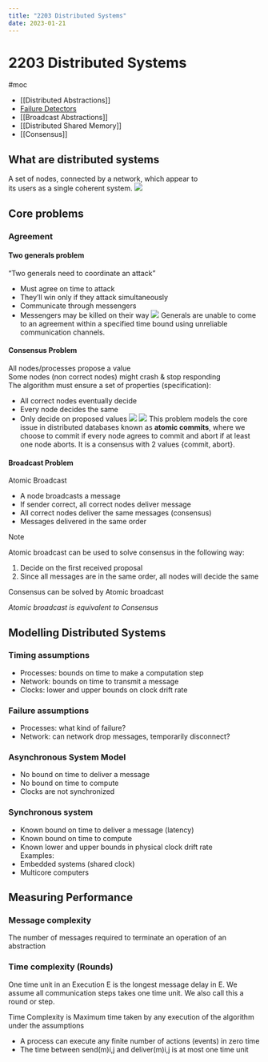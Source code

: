 ```yaml
---
title: "2203 Distributed Systems"
date: 2023-01-21
---
```

# 2203 Distributed Systems
#moc 
- [[Distributed Abstractions]]
- [Failure Detectors](Notes/Failure%20Detectors.md)
- [[Broadcast Abstractions]]
- [[Distributed Shared Memory]]
- [[Consensus]]
## What are distributed systems
A set of nodes, connected by a network, which appear to  
its users as a single coherent system.
![](https://i.imgur.com/9tNONlM.png)
## Core problems
### Agreement
#### Two generals problem
“Two generals need to coordinate an attack”  
- Must agree on time to attack  
- They’ll win only if they attack simultaneously  
- Communicate through messengers  
- Messengers may be killed on their way
![](https://i.imgur.com/y9Jt5pm.png)
Generals are unable to come to an agreement within a specified time bound using unreliable communication channels.
#### Consensus Problem
All nodes/processes propose a value  
Some nodes (non correct nodes) might crash & stop responding  
The algorithm must ensure a set of properties (specification):  
- All correct nodes eventually decide  
- Every node decides the same  
- Only decide on proposed values
![](https://i.imgur.com/czyoLXJ.png)
![](https://i.imgur.com/Ir3zMp7.png)
This problem models the core issue in distributed databases known as **atomic commits**, where we choose to commit if every node agrees to commit and abort if at least one node aborts. It is a consensus with 2 values {commit, abort}.
#### Broadcast Problem
Atomic Broadcast  
- A node broadcasts a message  
- If sender correct, all correct nodes deliver message
- All correct nodes deliver the same messages (consensus) 
- Messages delivered in the same order
> [!Note]
> Atomic broadcast can be used to solve consensus in the following way:
> 1. Decide on the first received proposal
> 2. Since all messages are in the same order, all nodes will decide the same
> 
> Consensus can be solved by Atomic broadcast
> 
> *Atomic broadcast is equivalent to Consensus*
## Modelling Distributed Systems
### Timing assumptions
- Processes: bounds on time to make a computation step
- Network: bounds on time to transmit a message
- Clocks: lower and upper bounds on clock drift rate
### Failure assumptions
- Processes: what kind of failure?
- Network: can network drop messages, temporarily disconnect?
### Asynchronous System Model
- No bound on time to deliver a message  
- No bound on time to compute  
- Clocks are not synchronized
### Synchronous system  
- Known bound on time to deliver a message (latency)  
- Known bound on time to compute  
- Known lower and upper bounds in physical clock drift rate  
Examples:  
- Embedded systems (shared clock)  
- Multicore computers
## Measuring Performance
### Message complexity
The number of messages required to terminate an operation of an abstraction
### Time complexity (Rounds)
One time unit in an Execution E is the longest message delay in E. We assume all communication steps takes one time unit. We also call this a round or step.

Time Complexity is Maximum time taken by any execution of the algorithm under the assumptions  
- A process can execute any finite number of actions (events) in zero time  
- The time between send(m)i,j and deliver(m)i,j is at most one time unit  
